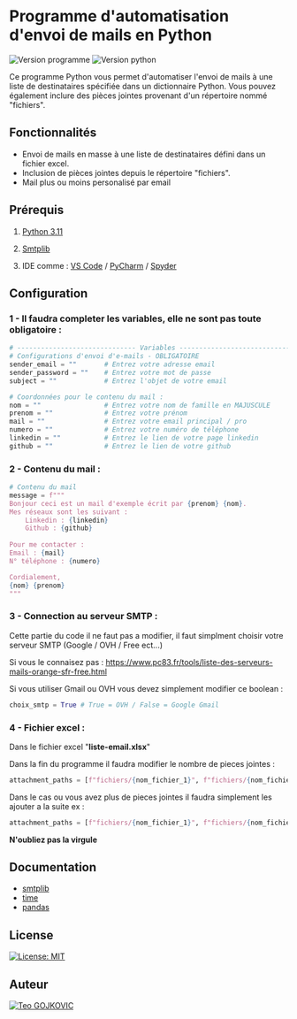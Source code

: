 # Programme d'automatisation d'envoi de mails en Python

![Version programme](https://img.shields.io/badge/Version-v1.1-blue.svg)
![Version python](https://img.shields.io/badge/Python-3.11.5-blue.svg)

Ce programme Python vous permet d'automatiser l'envoi de mails à une liste de destinataires spécifiée dans un dictionnaire Python. Vous pouvez également inclure des pièces jointes provenant d'un répertoire nommé "fichiers".

## Fonctionnalités

- Envoi de mails en masse à une liste de destinataires défini dans un fichier excel.
- Inclusion de pièces jointes depuis le répertoire "fichiers".
- Mail plus ou moins personalisé par email

## Prérequis

1. [Python 3.11](https://www.python.org/downloads/release/python-3110/)

2. [Smtplib](https://pypi.org/project/secure-smtplib/)

3. IDE comme : [VS Code](https://code.visualstudio.com) / [PyCharm](https://www.jetbrains.com/fr-fr/pycharm/) / [Spyder](https://www.spyder-ide.org)

## Configuration

### 1 - Il faudra completer les variables, elle ne sont pas toute obligatoire : 

```py
# ------------------------------ Variables ------------------------------ 
# Configurations d'envoi d'e-mails - OBLIGATOIRE
sender_email = ""       # Entrez votre adresse email
sender_password = ""    # Entrez votre mot de passe
subject = ""            # Entrez l'objet de votre email

# Coordonnées pour le contenu du mail : 
nom = ""                # Entrez votre nom de famille en MAJUSCULE
prenom = ""             # Entrez votre prénom
mail = ""               # Entrez votre email principal / pro
numero = ""             # Entrez votre numéro de téléphone
linkedin = ""           # Entrez le lien de votre page linkedin
github = ""             # Entrez le lien de votre github
```

### 2 - Contenu du mail : 

```py
# Contenu du mail
message = f""" 
Bonjour ceci est un mail d'exemple écrit par {prenom} {nom}.
Mes réseaux sont les suivant : 
    Linkedin : {linkedin}
    Github : {github}
    
Pour me contacter : 
Email : {mail}
N° téléphone : {numero}

Cordialement,
{nom} {prenom}
"""
```

### 3 - Connection au serveur SMTP :
Cette partie du code il ne faut pas a modifier, il faut simplment choisir votre serveur SMTP (Google / OVH / Free ect...)

Si vous le connaisez pas : https://www.pc83.fr/tools/liste-des-serveurs-mails-orange-sfr-free.html

Si vous utiliser Gmail ou OVH vous devez simplement modifier ce boolean : 

```py
choix_smtp = True # True = OVH / False = Google Gmail
```

### 4 - Fichier excel :
Dans le fichier excel "**liste-email.xlsx**" 

Dans la fin du programme il faudra modifier le nombre de pieces jointes :

```py
attachment_paths = [f"fichiers/{nom_fichier_1}", f"fichiers/{nom_fichier_2}"]
```

Dans le cas ou vous avez plus de pieces jointes il faudra simplement les ajouter a la suite ex :

```py
attachment_paths = [f"fichiers/{nom_fichier_1}", f"fichiers/{nom_fichier_2}", f"fichiers{nom_fichier_3}"]
```

**N'oubliez pas la virgule**

## Documentation

- [smtplib](https://docs.python.org/3/library/smtplib.html)
- [time](https://docs.python.org/3/library/time.html)
- [pandas](https://pandas.pydata.org/docs/user_guide/index.html)


## License

[![License: MIT](https://img.shields.io/badge/License-MIT-yellow.svg)](https://opensource.org/licenses/MIT)

## Auteur

[![Teo GOJKOVIC](https://img.shields.io/badge/Teo_GOJKOVIC-222e45?style=for-the-badge&logo=github&logoColor=white)](https://github.com/Teo-Gojkovic)